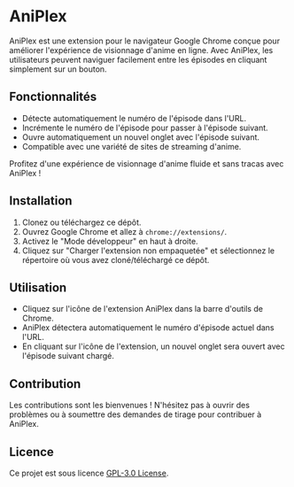 # AniPlex

AniPlex est une extension pour le navigateur Google Chrome conçue pour améliorer l'expérience de visionnage d'anime en ligne. Avec AniPlex, les utilisateurs peuvent naviguer facilement entre les épisodes en cliquant simplement sur un bouton.

## Fonctionnalités

- Détecte automatiquement le numéro de l'épisode dans l'URL.
- Incrémente le numéro de l'épisode pour passer à l'épisode suivant.
- Ouvre automatiquement un nouvel onglet avec l'épisode suivant.
- Compatible avec une variété de sites de streaming d'anime.

Profitez d'une expérience de visionnage d'anime fluide et sans tracas avec AniPlex !

## Installation

1. Clonez ou téléchargez ce dépôt.
2. Ouvrez Google Chrome et allez à `chrome://extensions/`.
3. Activez le "Mode développeur" en haut à droite.
4. Cliquez sur "Charger l'extension non empaquetée" et sélectionnez le répertoire où vous avez cloné/téléchargé ce dépôt.

## Utilisation

- Cliquez sur l'icône de l'extension AniPlex dans la barre d'outils de Chrome.
- AniPlex détectera automatiquement le numéro d'épisode actuel dans l'URL.
- En cliquant sur l'icône de l'extension, un nouvel onglet sera ouvert avec l'épisode suivant chargé.

## Contribution

Les contributions sont les bienvenues ! N'hésitez pas à ouvrir des problèmes ou à soumettre des demandes de tirage pour contribuer à AniPlex.

## Licence

Ce projet est sous licence [GPL-3.0 License](LICENSE).
